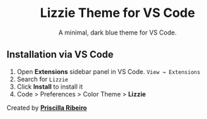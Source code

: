 <h1 align="center">
  Lizzie Theme for VS Code
</h1>
<p align="center">
  A minimal, dark blue theme for VS Code.
</p>

## Installation via VS Code

1.  Open **Extensions** sidebar panel in VS Code. `View → Extensions`
2.  Search for `Lizzie`
3.  Click **Install** to install it
4.  Code > Preferences > Color Theme > **Lizzie**

Created by **[Priscilla Ribeiro](https://prscribeiro.com)**